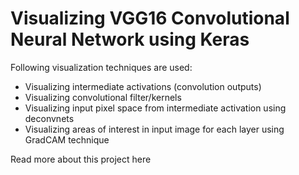 # Visualizing VGG16 Convolutional Neural Network using Keras
Following visualization techniques are used:
* Visualizing intermediate activations (convolution outputs)
* Visualizing convolutional filter/kernels
* Visualizing input pixel space from intermediate activation using deconvnets
* Visualizing areas of interest in input image for each layer using GradCAM technique

Read more about this project here
